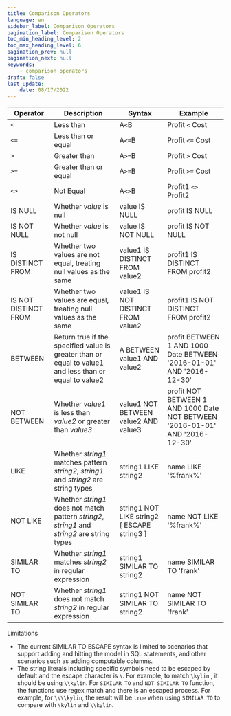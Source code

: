 ```yaml
---
title: Comparison Operators
language: en
sidebar_label: Comparison Operators
pagination_label: Comparison Operators
toc_min_heading_level: 2
toc_max_heading_level: 6
pagination_prev: null
pagination_next: null
keywords:
    - comparison operators
draft: false
last_update:
    date: 08/17/2022
---
```


| Operator             | Description                                                  | Syntax                                      | Example                                                                          |
| -------------------- | ------------------------------------------------------------ | ------------------------------------------- |----------------------------------------------------------------------------------|
| `<`                    | Less than                                                    | A`<`B                                        | Profit `<` Cost                                                                  |
| `<=`                   | Less than or equal                                           | A`<=`B                                       | Profit `<=` Cost                                                                 |
| `>`                    | Greater than                                                 | A`>=`B                                       | Profit `>` Cost                                                                  |
| `>=`                   | Greater than or equal                                        | A`>=`B                                       | Profit `>=` Cost                                                                 |
| `<>`                   | Not Equal                                                    | A`<>`B                                        | Profit1 `<>` Profit2                                                             |
| IS NULL              | Whether *value* is null                                      | value IS NULL                               | profit IS NULL                                                                   |
| IS NOT NULL          | Whether *value* is not null                                  | value IS NOT NULL                           | profit IS NOT NULL                                                               |
| IS DISTINCT FROM     | Whether two values are not equal, treating null values as the same | value1 IS DISTINCT FROM value2              | profit1 IS DISTINCT FROM profit2                                                 |
| IS NOT DISTINCT FROM | Whether two values are equal, treating null values as the same | value1 IS NOT DISTINCT FROM value2          | profit1 IS NOT DISTINCT FROM profit2                                             |
| BETWEEN              | Return true if the specified value is greater than or equal to value1 and less than or equal to value2 | A BETWEEN   value1 AND value2               | profit BETWEEN 1 AND 1000      Date BETWEEN '2016-01-01' AND '2016-12-30'        |
| NOT BETWEEN          | Whether *value1* is less than *value2* or greater than *value3* | value1 NOT BETWEEN value2 AND value3        | profit NOT BETWEEN 1 AND 1000      Date NOT BETWEEN '2016-01-01' AND '2016-12-30' |
| LIKE                 | Whether *string1* matches pattern *string2*, *string1* and *string2* are string types | string1 LIKE string2                        | name LIKE '%frank%'                                                              |
| NOT LIKE             | Whether *string1* does not match pattern *string2*, *string1* and *string2* are string types | string1 NOT LIKE string2 [ ESCAPE string3 ] | name NOT LIKE '%frank%'                                                          |
| SIMILAR TO           | Whether *string1* matches *string2* in regular expression    | string1 SIMILAR TO string2                  | name SIMILAR TO 'frank'                                                          |
| NOT SIMILAR TO       | Whether *string1* does not match *string2* in regular expression | string1 NOT SIMILAR TO string2              | name NOT SIMILAR TO 'frank'                                                      |


Limitations
- The current SIMILAR TO ESCAPE syntax is limited to scenarios that support adding and hitting the model in SQL statements, and other scenarios such as adding computable columns.
- The string literals including specific symbols need to be escaped by default and the escape character is `\`. For example, to match `\kylin` , it should be using `\\kylin`. For `SIMILAR TO` and  `NOT SIMILAR TO` function, the functions use regex match and there is an escaped process. For example, for `\\\\kylin`, the result will be `true` when using  `SIMILAR TO` to compare with `\kylin` and `\\kylin`.
